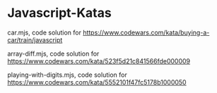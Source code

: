 # Javascript-Katas

car.mjs, code solution for https://www.codewars.com/kata/buying-a-car/train/javascript

array-diff.mjs, code solution for https://www.codewars.com/kata/523f5d21c841566fde000009

playing-with-digits.mjs, code solution for https://www.codewars.com/kata/5552101f47fc5178b1000050
